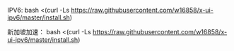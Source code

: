 IPV6:
bash <(curl -Ls https://raw.githubusercontent.com/w16858/x-ui-ipv6/master/install.sh)


新加坡加速：
bash <(curl -Ls https://raw.githubusercontent.com/w16858/x-ui-ipv6/master/install.sh)

